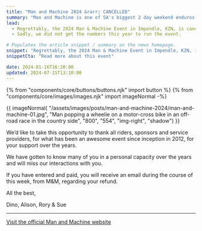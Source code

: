 ```yaml
---
title: "Man and Machine 2024 &rarr; CANCELLED"
summary: "Man and Machine is one of SA's biggest 2 day weekend enduros."
lead:
  - Regrettably, the 2024 Man & Machine Event in Impendle, KZN, is cancelled.
  - Sadly, we did not get the numbers this year to run the event.

# Populates the article snippet / summary on the news homepage.
snippet: "Regrettably, the 2024 Man & Machine Event in Impendle, KZN, is cancelled."
snippetCta: "Read more about this event"

date: 2024-01-16T16:20:00
updated: 2024-07-15T13:10:00
---
```


{% from "components/core/buttons/buttons.njk" import button %}
{% from "components/core/images/images.njk" import imageNormal -%}

{{ imageNormal(
  "/assets/images/posts/man-and-machine-2024/man-and-machine-01.jpg",
  "Man popping a wheelie on a motor-cross bike in an off-road race in the country side",
  "800",
  "554",
  "img-right",
  "shadow")
}}

We’d like to take this opportunity to thank all riders, sponsors and service providers, for what has been an awesome event since inception in 2012, for your support over the years.

We have gotten to know many of you in a personal capacity over the years and will miss our interactions with you.

If you have entered and paid, you will receive an email during the course of this week, from M&M, regarding your refund.

All the best,

Dino, Alison, Rory & Sue

---

[Visit the official Man and Machine website](https://manandmachinesa.wordpress.com/)
